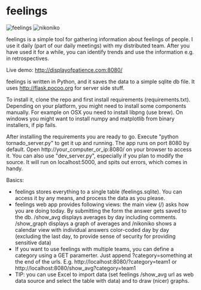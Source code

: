 feelings
========

![feelings](https://raw.github.com/glebb/feelings/master/feelings.png)
![nikoniko](https://raw.github.com/glebb/feelings/master/nikoniko.png)

feelings is a simple tool for gathering information about feelings of people. I use it daily (part of our daily meetings) with my distributed team. After you have used it for a while, you can identify trends and use the information e.g. in retrospectives.

Live demo: http://displayofpatience.com:8080/

feelings is written in Python, and it saves the data to a simple sqlite db file. It uses http://flask.pocoo.org for server side stuff.

To install it, clone the repo and first install requirements (requirements.txt). Depending on your platform, you might need to install some components manually. For example on OSX you need to install libpng (use brew). On windows you might want to install numpy and matplotlib from binary installers, if pip fails.

After installing the requirements you are ready to go. Execute "python tornado_server.py" to get it up and running. The app runs on port 8080 by default. Open http://your_computer_or_ip:8080/ on your browser to access it. You can also use "dev_server.py", especially if you plan to modify the source. It will run on localhost:5000, and spits out errors, which comes in handy.

Basics:
  * feelings stores everything to a single table (feelings.sqlite). You can access it by any means, and process the data as you please. 
  * feelings web app provides following views: the main view (/) asks how you are doing today. By submitting the form the answer gets saved to the db. /show_avg displays averages by day including comments. /show_graph displays a graph of averages and /nikoniko shows a calendar view with individual answers color-coded day by day (excluding the last day, to provide sense of security for providing sensitive data)
  * If you want to use feelings with multiple teams, you can define a category using a GET paramerter. Just append ?category=something at the end of the urls. E.g. http://localhost:8080/?category=team1 or http://localhost:8080/show_avg?category=team1 
  * TIP: you can use Excel to import data (set feelings /show_avg url as web data source and select the table with data) and to draw (nicer) graphs.